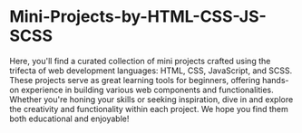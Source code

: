 # Mini-Projects-by-HTML-CSS-JS-SCSS
 
 Here, you'll find a curated collection of mini projects crafted using the trifecta of web development languages: HTML, CSS, JavaScript, and SCSS. These projects serve as great learning tools for beginners, offering hands-on experience in building various web components and functionalities. Whether you're honing your skills or seeking inspiration, dive in and explore the creativity and functionality within each project. We hope you find them both educational and enjoyable!
